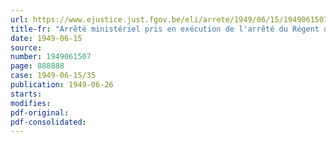 ```yaml
---
url: https://www.ejustice.just.fgov.be/eli/arrete/1949/06/15/1949061507/justel
title-fr: "Arrêté ministériel pris en exécution de l'arrêté du Régent du 1er juin 1949, modifiant les arrêtés du Régent des 28 mai et 12 juillet 1948, relatifs à l'octroi d'une allocation compensatoire à certaines catégories de personnes"
date: 1949-06-15
source:
number: 1949061507
page: 888888
case: 1949-06-15/35
publication: 1949-06-26
starts:
modifies:
pdf-original:
pdf-consolidated:
---
```


